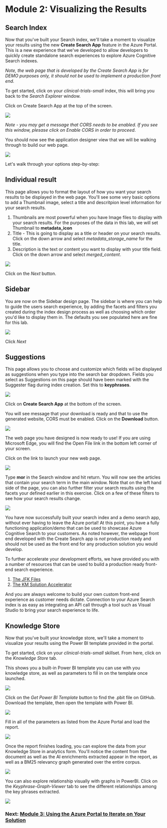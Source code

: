 # Module 2: Visualizing the Results

## Search Index
Now that you've built your Search index, we'll take a moment to visualize your results using the new **Create Search App** feature in the Azure Portal.  This is a new experience that we've developed to allow developers to quickly create standalone search experiences to explore Azure Cognitive Search indexes.

*Note, the web page that is developed by the Create Search App is for DEMO purposes only, it should not be used to implement a production front end.*

To get started, click on your *clinical-trials-small* index, this will bring you back to the *Search Explorer* window.

Click on Create Search App at the top of the screen.

![](images/createappbutton.png)

*Note - you may get a message that CORS needs to be enabled.  If you see this window, plesase click on Enable CORS in order to proceed*.

You should now see the application designer view that we will be walking through to build our web page.

![](images/design1.png)

Let's walk through your options step-by-step:

## Individual result
This page allows you to format the layout of how you want your search results to be displayed in the web page.  You'll see some very basic options to add a Thumbnail image, select a title and descritpion level information for your search results.

1. Thumbnails are most powerful when you have Image files to display with your search results.  For the purposes of the data in this lab, we will set Thumbnail to **metadata_icon**
2. Title - This is going to display as a title or header on your search results.  Click on the down arrow and select *metadata_storage_name* for the title.
3. Description is the text or content you want to display with your title field.  Click on the down arrow and select *merged_content*.

![](images/individualresult.png)

Click on the *Next* button.
## Sidebar
You are now on the Sidebar design page.  The sidebar is where you can help to guide the users search experience, by adding the facets and filters you created during the index design process as well as choosing which order you'd like to display them in.  The defaults you see populated here are fine for this lab.

![](images/sidebar.png)

Click *Next*

## Suggestions

This page allows you to choose and customize which fields wil be displayed as suggestions when you type into the search bar dropdown.  Fields you select as Suggestions on this page should have been marked with the Suggester flag during index creation.  Set this to **keyphrases**.

![](images/suggestions.png)

Click on **Create Search App** at the bottom of the screen. 

You will see message that your download is ready and that to use the generated website, CORS must be enabled.  Click on the **Download** button.

![](images/download.png)

The web page you have designed is now ready to use!  If you are using Microsoft Edge, you will find the Open File link in the bottom left corner of your screen.

Click on the link to launch your new web page.

![](images/webpage.png)

Type **mor** in the Search window and hit return.  You will now see the articles that contain your search term in the main window.  Note that on the left hand side of the page, you can also further filter your search results using the facets your defined earlier in this exercise.  Click on a few of these filters to see how your search results change.

![](images/searchresults.png)

You have now successfully built your search index and a demo search app, without ever having to leave the Azure portal!  At this point, you have a fully functioning application/demo that can be used to showcase Azure Cognitive Search to your customers.  As noted however, the webpage front end developed with the Create Search app is *not* production ready and should not be used as the front end for any production solution you would develop.  

To further accelerate your development efforts, we have provided you with a number of resources that can be used to build a production ready front-end search experience.

1. [The JFK Files](https://github.com/microsoft/AzureSearch_JFK_Files)
2. [The KM Solution Accelerator](https://github.com/Azure-Samples/azure-search-knowledge-mining)

And you are always welcome to build your own custom front-end experience as customer needs dictate.  Connection to your Azure Search index is as easy as integrating an API call through a tool such as Visual Studio to bring your search experience to life.

## Knowledge Store
Now that you've built your knowledge store, we'll take a moment to visualize your results using the Power BI template provided in the portal.

To get started, click on your *clinical-trials-small* skillset. From here, click on the *Knowledge Store* tab.

This shows you a built-in Power BI template you can use with you knowledge store, as well as parameters to fill in on the template once launched.

![](images/PowerBI1.png)

Click on the *Get Power BI Template* button to find the .pbit file on GitHub. Download the template, then open the template with Power BI.

![](images/PowerBI2.png)

Fill in all of the parameters as listed from the Azure Portal and load the report.

![](images/PowerBI3.png)

Once the report finishes loading, you can explore the data from your Knowledge Store in analytics form. You'll notice the content from the document as well as the AI enrichments extracted appear in the report, as well as a BM25 relevancy graph generated over the entire corpus.

![](images/PowerBI4.png)

You can also explore relationship visually with graphs in PowerBI. Click on the *Keyphrase-Graph-Viewer* tab to see the different relationships among the key phrases extracted.

![](images/PowerBI5.png)

### Next: [Module 3: Using the Azure Portal to Iterate on Your Solution](Module&#32;3.md)

